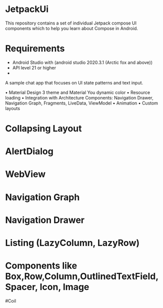 # JetpackUi
This repository contains a set of individual Jetpack compose UI components which to help you learn about Compose in Android. 

# Requirements
- Android Studio with (android studio 2020.3.1 (Arctic fox and above))
- API level 21 or higher
- 
A sample chat app that focuses on UI state patterns and text input.

• Material Design 3 theme and Material You dynamic color
• Resource loading
• Integration with Architecture Components: Navigation Drawer, Navigation Graph, Fragments, LiveData, ViewModel
• Animation
• Custom layouts
# Collapsing Layout
# AlertDialog
# WebView
# Navigation Graph
# Navigation Drawer
# Listing (LazyColumn, LazyRow)
# Components like Box,Row,Column,OutlinedTextField, Spacer, Icon, Image
#Coil 


